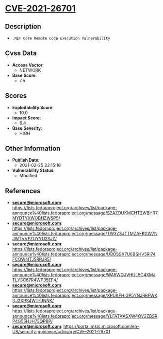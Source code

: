 
# [CVE-2021-26701](https://lists.fedoraproject.org/archives/list/package-announce%40lists.fedoraproject.org/message/S2AZOUKMCHT2WBHR7MYDTYXWOBHZW5P5/)

## Description

- `.NET Core Remote Code Execution Vulnerability`

## Cvss Data

- **Access Vector**:
  - NETWORK
- **Base Score**:
  - 7.5

## Scores

- **Exploitability Score**:
  - 10.0
- **Impact Score**:
  - 6.4
- **Base Severity**:
  - HIGH

## Other Information

- **Publish Date**:
  - 2021-02-25 23:15:16
- **Vulnerability Status**:
  - Modified

## References

- **secure@microsoft.com**: https://lists.fedoraproject.org/archives/list/package-announce%40lists.fedoraproject.org/message/S2AZOUKMCHT2WBHR7MYDTYXWOBHZW5P5/
- **secure@microsoft.com**: https://lists.fedoraproject.org/archives/list/package-announce%40lists.fedoraproject.org/message/TW3ZSJTTMZAFKGW7NJWTVVFZUYYU2SJZ/
- **secure@microsoft.com**: https://lists.fedoraproject.org/archives/list/package-announce%40lists.fedoraproject.org/message/UBOSSX7U6BSHV5RI74FCOW4ITJ5RRJR5/
- **secure@microsoft.com**: https://lists.fedoraproject.org/archives/list/package-announce%40lists.fedoraproject.org/message/WA5WQJVHUL5C4XMJTLY3C67R4WP35EF4/
- **secure@microsoft.com**: https://lists.fedoraproject.org/archives/list/package-announce%40lists.fedoraproject.org/message/XPUKFHIGP5YNJRRFWKDJ2XRS4WTFJNNK/
- **secure@microsoft.com**: https://lists.fedoraproject.org/archives/list/package-announce%40lists.fedoraproject.org/message/YLFATXASXW4OV2ZBSRP4G55HJH73QPBP/
- **secure@microsoft.com**: https://portal.msrc.microsoft.com/en-US/security-guidance/advisory/CVE-2021-26701
